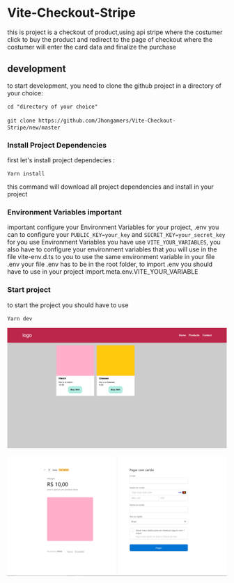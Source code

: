# Vite-Checkout-Stripe

this is project is a checkout of product,using api stripe where the costumer click to buy the product and redirect to the page of checkout where 
the costumer will enter the card data and finalize the purchase

## development

to start development, you need to clone the github project in a directory of your choice:

```shell
cd "directory of your choice"

git clone https://github.com/Jhongamers/Vite-Checkout-Stripe/new/master
```

### Install Project Dependencies

first let's install project dependecies :

```shell
Yarn install
```

this command will download all project dependencies and install in your project 


###  Environment Variables important

important configure your Environment Variables for your project, .env you can to configure your ``PUBLIC_KEY=your_key``  and ``SECRET_KEY=your_secret_key``
for you use Environment Variables you have use ````VITE_YOUR_VARIABLES````, you also have to configure your environment variables that you will use 
in the file vite-env.d.ts to you to use the same environment variable in your file .env
your file .env has to be in the root folder, to import .env you should have to use in your project import.meta.env.VITE_YOUR_VARIABLE


### Start project 
to start the project you should have to use 
````shell
Yarn dev
````

![checkout_page_product](https://github.com/Jhongamers/Vite-Checkout-Stripe/blob/master/images/system-checkout-page-product.png)

![checkout_page](https://github.com/Jhongamers/Vite-Checkout-Stripe/blob/master/images/checkout-page.png)
